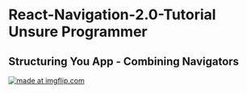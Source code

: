 # React-Navigation-2.0-Tutorial Unsure Programmer

## Structuring You App - Combining Navigators

<a href="https://imgflip.com/gif/2h1uvj"><img src="https://i.imgflip.com/2h1uvj.gif" title="made at imgflip.com"/></a>
